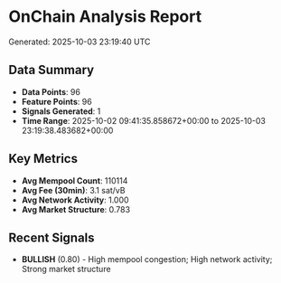 # OnChain Analysis Report
Generated: 2025-10-03 23:19:40 UTC

## Data Summary
- **Data Points**: 96
- **Feature Points**: 96
- **Signals Generated**: 1
- **Time Range**: 2025-10-02 09:41:35.858672+00:00 to 2025-10-03 23:19:38.483682+00:00

## Key Metrics
- **Avg Mempool Count**: 110114
- **Avg Fee (30min)**: 3.1 sat/vB
- **Avg Network Activity**: 1.000
- **Avg Market Structure**: 0.783

## Recent Signals
- **BULLISH** (0.80) - High mempool congestion; High network activity; Strong market structure
